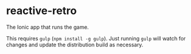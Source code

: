 reactive-retro
==============

The Ionic app that runs the game.

This requires `gulp` (`npm install -g gulp`). Just running `gulp` will watch for changes and update the distribution build as necessary.